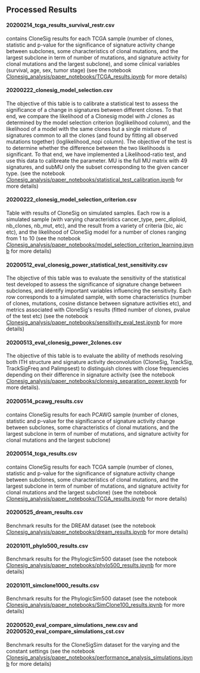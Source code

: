## Processed Results

#### 20200214_tcga_results_survival_restr.csv
contains CloneSig results for each TCGA sample (number of clones, statistic and p-value for the significance of signature activity change between subclones, some characteristics of clonal mutations, and the largest subclone in term of number of mutations, and signature activity for clonal mutations and the largest subclone), and some clinical variables (survival, age, sex, tumor stage) (see the notebook [Clonesig_analysis/paper_notebooks/TCGA_results.ipynb](https://github.com/judithabk6/Clonesig_analysis/blob/master/paper_notebooks/TCGA_results.ipynb) for more details)

#### 20200222_clonesig_model_selection.csv
The objective of this table is to calibrate a statistical test to assess the significance of a change in signatures between different clones. To that end, we compare the likelihood of a Clonesig model with $J$ clones as determined by the model selection criterion (loglikelihood column), and the likelihood of a model with the same clones but a single mixture of signatures common to all the clones (and found by fitting all observed mutations together) (loglikelihood_nopi column). The objective of the test is to determine whether the difference between the two likelihoods is significant. To that end, we have implemented a Likelihood-ratio test, and use this data to calibreate the parameter. MU is the full MU matrix with 49 signatures, and subMU only the subset corresponding to the given cancer type. (see the notebook [Clonesig_analysis/paper_notebooks/statistical_test_calibration.ipynb](https://github.com/judithabk6/Clonesig_analysis/blob/master/paper_notebooks/statistical_test_calibration.ipynb) for more details)

#### 20200222_clonesig_model_selection_criterion.csv
Table with results of CloneSig on simulated samples. Each row is a simulated sample (with varying characteristics cancer_type, perc_diploid, nb_clones, nb_mut, etc), and the result from a variety of criteria (bic, aic etc), and the likelihood of CloneSig model for a number of clones ranging from 1 to 10 (see the notebook [Clonesig_analysis/paper_notebooks/model_selection_criterion_learning.ipynb](https://github.com/judithabk6/Clonesig_analysis/blob/master/paper_notebooks/model_selection_criterion_learning.ipynb) for more details)

#### 20200512_eval_clonesig_power_statistical_test_sensitivity.csv
The objective of this table was to evaluate the sensitivity of the statistical test developed to assess the significance of signature change between subclones, and identify important variables influencing the sensitivity. Each row corresponds to a simulated sample, with some characteristics (number of clones, mutations, cosine distance between signature activities etc), and metrics associated with CloneSig's results (fitted number of clones, pvalue of the test etc) (see the notebook [Clonesig_analysis/paper_notebooks/sensitivity_eval_test.ipynb](https://github.com/judithabk6/Clonesig_analysis/blob/master/paper_notebooks/sensitivity_eval_test.ipynb) for more details)

#### 20200513_eval_clonesig_power_2clones.csv
The objective of this table is to evaluate the ability of methods resolving both ITH structure and signature activity deconvolution (CloneSig, TrackSig, TrackSigFreq and Palimpsest) to distinguish clones with close frequencies depending on their difference in signature activity (see the notebook [Clonesig_analysis/paper_notebooks/clonesig_separation_power.ipynb](https://github.com/judithabk6/Clonesig_analysis/blob/master/paper_notebooks/clonesig_separation_power.ipynb) for more details). 

#### 20200514_pcawg_results.csv
contains CloneSig results for each PCAWG sample (number of clones, statistic and p-value for the significance of signature activity change between subclones, some characteristics of clonal mutations, and the largest subclone in term of number of mutations, and signature activity for clonal mutations and the largest subclone)

#### 20200514_tcga_results.csv
contains CloneSig results for each TCGA sample (number of clones, statistic and p-value for the significance of signature activity change between subclones, some characteristics of clonal mutations, and the largest subclone in term of number of mutations, and signature activity for clonal mutations and the largest subclone) (see the notebook [Clonesig_analysis/paper_notebooks/TCGA_results.ipynb](https://github.com/judithabk6/Clonesig_analysis/blob/master/paper_notebooks/TCGA_results.ipynb) for more details)

#### 20200525_dream_results.csv
Benchmark results for the DREAM dataset (see the notebook [Clonesig_analysis/paper_notebooks/dream_results.ipynb](https://github.com/judithabk6/Clonesig_analysis/blob/master/paper_notebooks/TCGA_results.ipynb) for more details)

#### 20201011_phylo500_results.csv
Benchmark results for the PhylogicSim500 dataset (see the notebook [Clonesig_analysis/paper_notebooks/phylo500_results.ipynb](https://github.com/judithabk6/Clonesig_analysis/blob/master/paper_notebooks/phylo500_results.ipynb) for more details)

#### 20201011_simclone1000_results.csv
Benchmark results for the PhylogicSim500 dataset (see the notebook [Clonesig_analysis/paper_notebooks/SimClone100_results.ipynb](https://github.com/judithabk6/Clonesig_analysis/blob/master/paper_notebooks/SimClone100_results.ipynb) for more details)

#### 20200520_eval_compare_simulations_new.csv and 20200520_eval_compare_simulations_cst.csv
Benchmark results for the CloneSigSim dataset for the varying and the constant settings (see the notebook [Clonesig_analysis/paper_notebooks/performance_analysis_simulations.ipynb](https://github.com/judithabk6/Clonesig_analysis/blob/master/paper_notebooks/performance_analysis_simulations.ipynb) for more details)

